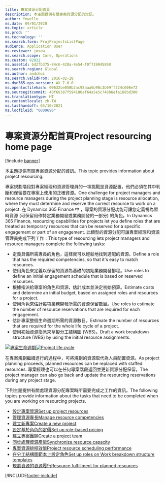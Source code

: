 ```yaml
---
title: 專案資源分配首頁
description: 本主題提供有關專案資源分配的資訊。
author: Yowelle
ms.date: 09/01/2020
ms.topic: article
ms.prod: ''
ms.technology: ''
ms.search.form: ProjProjectsListPage
audience: Application User
ms.reviewer: josaw
ms.search.scope: Core, Operations
ms.custom: 82022
ms.assetid: bd2fb375-84c6-428a-8e54-f0f719045898
ms.search.region: Global
ms.author: andchoi
ms.search.validFrom: 2016-02-28
ms.dyn365.ops.version: AX 7.0.0
ms.openlocfilehash: 00632be050b2ac98aaa6b98c3b09ff324c606e72
ms.sourcegitcommit: 40f68387f594180af64a5e5c748b6efa188bd300
ms.translationtype: HT
ms.contentlocale: zh-TW
ms.lasthandoff: 05/10/2021
ms.locfileid: "6009696"
---
```

# <a name="project-resourcing-home-page"></a><span data-ttu-id="3b8c4-103">專案資源分配首頁</span><span class="sxs-lookup"><span data-stu-id="3b8c4-103">Project resourcing home page</span></span>

[!include [banner](../includes/banner.md)]

<span data-ttu-id="3b8c4-104">本主題提供有關專案資源分配的資訊。</span><span class="sxs-lookup"><span data-stu-id="3b8c4-104">This topic provides information about project resourcing.</span></span>

<span data-ttu-id="3b8c4-105">專案規劃階段對專案經理和資源管理員的一項挑戰是資源配置，他們必須在其中判斷和保留要在專案上使用的正確資源。</span><span class="sxs-lookup"><span data-stu-id="3b8c4-105">One challenge for project managers and resource managers during the project planning stage is resource allocation, where they must determine and reserve the correct resource to work on a project.</span></span> <span data-ttu-id="3b8c4-106">在 Dynamics 365 Finance 中 ，專案的資源分配功能可讓您定義視為暫時資源 (可保留用作特定業務開發或業務開發的一部分) 的角色。</span><span class="sxs-lookup"><span data-stu-id="3b8c4-106">In Dynamics 365 Finance, resourcing capabilities for projects let you define roles that are treated as temporary resources that can be reserved for a specific engagement or part of an engagement.</span></span> <span data-ttu-id="3b8c4-107">此類型的資源分配可讓專案經理和資源管理員完成下列工作：</span><span class="sxs-lookup"><span data-stu-id="3b8c4-107">This type of resourcing lets project managers and resource managers complete the following tasks:</span></span>

- <span data-ttu-id="3b8c4-108">定義具備所需專長的角色，這樣就可以輕鬆地找到適配的資源。</span><span class="sxs-lookup"><span data-stu-id="3b8c4-108">Define a role that has the required competencies, so that it's easy to match resources.</span></span>
- <span data-ttu-id="3b8c4-109">使用角色來定義以保留的資源為基礎的初始業務開發排程。</span><span class="sxs-lookup"><span data-stu-id="3b8c4-109">Use roles to define an initial engagement schedule that is based on reserved resources.</span></span>
- <span data-ttu-id="3b8c4-110">根據指派給專案的角色和資源，估計成本並決定初始預算。</span><span class="sxs-lookup"><span data-stu-id="3b8c4-110">Estimate costs and determine an initial budget, based on assigned roles and resources for a project.</span></span>
- <span data-ttu-id="3b8c4-111">使用角色來估計每項業務開發所需的資源保留數目。</span><span class="sxs-lookup"><span data-stu-id="3b8c4-111">Use roles to estimate the number of resource reservations that are required for each engagement.</span></span>
- <span data-ttu-id="3b8c4-112">估計專案整個生命週期所需的資源數目。</span><span class="sxs-lookup"><span data-stu-id="3b8c4-112">Estimate the number of resources that are required for the whole life cycle of a project.</span></span>
- <span data-ttu-id="3b8c4-113">使用初始資源指派來草擬分工結構圖 (WBS)。</span><span class="sxs-lookup"><span data-stu-id="3b8c4-113">Draft a work breakdown structure (WBS) by using the initial resource assignments.</span></span>

<span data-ttu-id="3b8c4-114">[![專案生命週期](./media/projectresourcing02-1024x812.jpg)](./media/projectresourcing02.jpg)</span><span class="sxs-lookup"><span data-stu-id="3b8c4-114">[![Project life cycle](./media/projectresourcing02-1024x812.jpg)](./media/projectresourcing02.jpg)</span></span>

<span data-ttu-id="3b8c4-115">在專案規劃繼續進行的過程中，可將規劃的資源取代為人員配置資源。</span><span class="sxs-lookup"><span data-stu-id="3b8c4-115">As project planning proceeds, planned resources can be replaced with staffed resources.</span></span> <span data-ttu-id="3b8c4-116">專案經理也可以在任何專案階段返回並更新資源分配保留。</span><span class="sxs-lookup"><span data-stu-id="3b8c4-116">The project manager can also go back and update the resourcing reservations during any project stage.</span></span>

<span data-ttu-id="3b8c4-117">下列主題提供有關處理資源分配專案時所需要完成之工作的資訊。</span><span class="sxs-lookup"><span data-stu-id="3b8c4-117">The following topics provide information about the tasks that need to be completed when you are working on resourcing projects.</span></span>

- [<span data-ttu-id="3b8c4-118">設定專案資源</span><span class="sxs-lookup"><span data-stu-id="3b8c4-118">Set up project resources</span></span>](set-up-project-resources.md)
- [<span data-ttu-id="3b8c4-119">管理資源專長</span><span class="sxs-lookup"><span data-stu-id="3b8c4-119">Manage resource competencies</span></span>](manage-resource-competencies.md)
- [<span data-ttu-id="3b8c4-120">建立新專案</span><span class="sxs-lookup"><span data-stu-id="3b8c4-120">Create a new project</span></span>](create-new-project.md)
- [<span data-ttu-id="3b8c4-121">設定基於角色的定價</span><span class="sxs-lookup"><span data-stu-id="3b8c4-121">Set up role-based pricing</span></span>](set-up-role-based-pricing.md)
- [<span data-ttu-id="3b8c4-122">建立專案團隊</span><span class="sxs-lookup"><span data-stu-id="3b8c4-122">Create a project team</span></span>](create-project-team.md)
- [<span data-ttu-id="3b8c4-123">同步處理資源產能</span><span class="sxs-lookup"><span data-stu-id="3b8c4-123">Synchronize resource capacity</span></span>](synchronize-resource-capacity.md)
- [<span data-ttu-id="3b8c4-124">專案資源排程效能</span><span class="sxs-lookup"><span data-stu-id="3b8c4-124">Project resource scheduling performance</span></span>](project-scheduling-performance.md)
- [<span data-ttu-id="3b8c4-125">在分工結構圖範本上設定角色</span><span class="sxs-lookup"><span data-stu-id="3b8c4-125">Set up roles on Work breakdown structure templates</span></span>](set-up-roles-wbs-template.md)
- [<span data-ttu-id="3b8c4-126">規劃資源的資源履行</span><span class="sxs-lookup"><span data-stu-id="3b8c4-126">Resource fulfillment for planned resources</span></span>](resource-fulfillment-planned-resources.md)


[!INCLUDE[footer-include](../includes/footer-banner.md)]